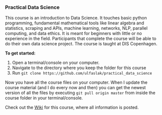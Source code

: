 ### Practical Data Science

This course is an introduction to Data Science. It touches basic python programming, fundamental mathematical tools like linear algebra and statistics, scraping and APIs, machine learning, networks, NLP, parallel computing, and data ethics. It is meant for beginners with little or no experience in the field. Participants that complete the course will be able to do their own data science project. The course is taught at DIS Copenhagen.

**To get started:**

1. Open a terminal/console on your computer.
2. Navigate to the directory where you keep the folder for this course
3. Run `git clone https://github.com/ulfaslak/practical_data_science`

Now you have all the course files on your computer. When I update the course material (and I do every now and then) you can get the newest version of all the files by executing `git pull origin master` from inside the course folder in your terminal/console.

Check out the [Wiki](https://github.com/ulfaslak/practical_data_science/wiki) for this course, where all information is posted.
